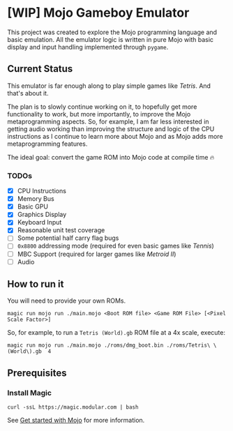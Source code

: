 # [WIP] Mojo Gameboy Emulator

This project was created to explore the Mojo programming language and basic emulation. All the emulator logic is written in pure Mojo with basic display and input handling implemented through `pygame`.

## Current Status

This emulator is far enough along to play simple games like *Tetris*. And that's about it.

The plan is to slowly continue working on it, to hopefully get more functionality to work, but more importantly, to improve the Mojo metaprogramming aspects. So, for example, I am far less interested in getting audio working than improving the structure and logic of the CPU instructions as I continue to learn more about Mojo and as Mojo adds more metaprogramming features.

The ideal goal: convert the game ROM into Mojo code at compile time 🔥

### TODOs

- [x] CPU Instructions
- [x] Memory Bus
- [x] Basic GPU
- [x] Graphics Display
- [x] Keyboard Input
- [x] Reasonable unit test coverage
- [ ] Some potential half carry flag bugs
- [ ] `0x8800` addressing mode (required for even basic games like *Tennis*)
- [ ] MBC Support (required for larger games like *Metroid II*)
- [ ] Audio

## How to run it

You will need to provide your own ROMs.

```
magic run mojo run ./main.mojo <Boot ROM file> <Game ROM File> [<Pixel Scale Factor>]
```

So, for example, to run a `Tetris (World).gb` ROM file at a 4x scale, execute:

```
magic run mojo run ./main.mojo ./roms/dmg_boot.bin ./roms/Tetris\ \(World\).gb  4
```

## Prerequisites

### Install Magic

```
curl -ssL https://magic.modular.com | bash
```

See [Get started with Mojo](https://docs.modular.com/mojo/manual/get-started/) for more information.